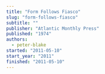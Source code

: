 ```yaml
---
title: "Form Follows Fiasco"
slug: "form-follows-fiasco"
subtitle: ""
publisher: "Atlantic Monthly Press"
published: "1974"
authors:
  - peter-blake
started: "2011-05-10"
start_year: "2011"
finished: "2011-05-10"
---
```

